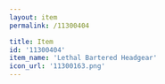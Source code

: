 ```yaml
---
layout: item
permalink: /11300404

title: Item
id: '11300404'
item_name: 'Lethal Bartered Headgear'
icon_url: '11300163.png'
---
```

